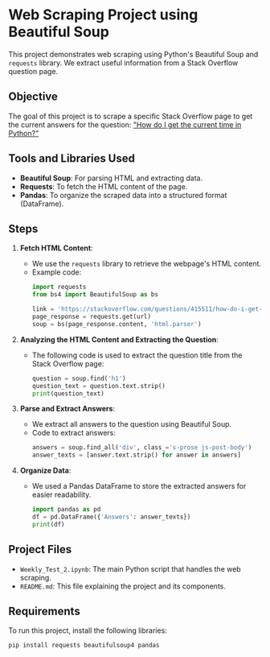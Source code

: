 # Web Scraping Project using Beautiful Soup

This project demonstrates web scraping using Python's Beautiful Soup and `requests` library. We extract useful information from a Stack Overflow question page.

## Objective
The goal of this project is to scrape a specific Stack Overflow page to get the current answers for the question: ["How do I get the current time in Python?"](https://stackoverflow.com/questions/415511/how-do-i-get-the-current-time-in-python)

## Tools and Libraries Used
- **Beautiful Soup**: For parsing HTML and extracting data.
- **Requests**: To fetch the HTML content of the page.
- **Pandas**: To organize the scraped data into a structured format (DataFrame).

## Steps
1. **Fetch HTML Content**:
   - We use the `requests` library to retrieve the webpage's HTML content.
   - Example code:
     ```python
     import requests
     from bs4 import BeautifulSoup as bs
     
     link = 'https://stackoverflow.com/questions/415511/how-do-i-get-the-current-time-in-python'
     page_response = requests.get(url)
     soup = bs(page_response.content, 'html.parser')
     ```
2. **Analyzing the HTML Content and Extracting the Question**:
   - The following code is used to extract the question title from the Stack Overflow page:
     ```python
     question = soup.find('h1')
     question_text = question.text.strip()
     print(question_text)
     
3. **Parse and Extract Answers**:
   - We extract all answers to the question using Beautiful Soup.
   - Code to extract answers:
     ```python
     answers = soup.find_all('div', class_='s-prose js-post-body')
     answer_texts = [answer.text.strip() for answer in answers]
     ```

4. **Organize Data**:
   - We used a Pandas DataFrame to store the extracted answers for easier readability.
     ```python
     import pandas as pd
     df = pd.DataFrame({'Answers': answer_texts})
     print(df)
     ```

## Project Files
- `Weekly_Test_2.ipynb`: The main Python script that handles the web scraping.
- `README.md`: This file explaining the project and its components.

## Requirements
To run this project, install the following libraries:
```bash
pip install requests beautifulsoup4 pandas
